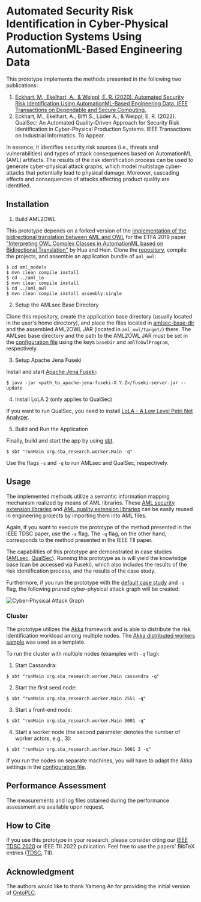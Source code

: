 # Automated Security Risk Identification in Cyber-Physical Production Systems Using AutomationML-Based Engineering Data


This prototype implements the methods presented in the following two publications:

1. [Eckhart, M., Ekelhart, A., & Weippl, E. R. (2020). Automated Security Risk Identification Using AutomationML-Based Engineering Data. IEEE Transactions on Dependable and Secure Computing.](https://doi.org/10.1109/TDSC.2020.3033150)
2. Eckhart, M., Ekelhart, A., Biffl S., Lüder A., & Weippl, E. R. (2022). QualSec: An Automated Quality-Driven Approach for Security Risk Identification in Cyber-Physical Production Systems. IEEE Transactions on Industrial Informatics. To Appear.

In essence, it identifies security risk sources (i.e., threats and vulnerabilities) and types of attack consequences based on AutomationML (AML) artifacts.
The results of the risk identification process can be used to generate cyber-physical attack graphs, which model multistage cyber-attacks that potentially lead to physical damage.
Moreover, cascading effects and consequences of attacks affecting product quality are identified.

## Installation

1. Build AML2OWL

This prototype depends on a forked version of the [implementation of the bidirectional translation between AML and OWL](https://github.com/sbaresearch/ETFA2019) for the ETFA 2019 paper ["Interpreting OWL Complex Classes in AutomationML based on Bidirectional Translation"](https://arxiv.org/abs/1906.04240) by Hua and Hein.
Clone the [repository](https://github.com/sbaresearch/ETFA2019), compile the projects, and assemble an application bundle of `aml_owl`:
```
$ cd aml_models
$ mvn clean compile install
$ cd ../aml_io
$ mvn clean compile install
$ cd ../aml_owl
$ mvn clean compile install assembly:single
```

2. Setup the AMLsec Base Directory

Clone this repository, create the application base directory (usually located in the user's home directory), and place the files located in [amlsec-base-dir](https://github.com/sbaresearch/amlsec/blob/master/amlsec-base-dir) and the assembled AML2OWL JAR (located in `aml_owl/target/`) there.
The AMLsec base directory and the path to the AML2OWL JAR must be set in the [configuration file](https://github.com/sbaresearch/amlsec/blob/master/amlsec/src/main/resources/application.conf) using the keys `baseDir` and `amlToOwlProgram`, respectively.

3. Setup Apache Jena Fuseki

Install and start [Apache Jena Fuseki](https://jena.apache.org/documentation/fuseki2/):
```
$ java -jar <path_to_apache-jena-fuseki-X.Y.Z>/fuseki-server.jar --update
```

4. Install LoLA 2 (only applies to QualSec)

If you want to run QualSec, you need to install [LoLA - A Low Level Petri Net Analyzer](https://theo.informatik.uni-rostock.de/theo-forschung/tools/lola/).

5. Build and Run the Application

Finally, build and start the app by using [sbt](https://www.scala-sbt.org/).
```
$ sbt "runMain org.sba_research.worker.Main -q"
```

Use the flags `-s` and `-q` to run AMLsec and QualSec, respectively.

## Usage

The implemented methods utilize a semantic information mapping mechanism realized by means of AML libraries.
These [AML security extension libraries](https://github.com/sbaresearch/amlsec/tree/master/aml-libs/amlsec) and [AML quality extension libraries](https://github.com/sbaresearch/amlsec/tree/master/aml-libs/amlqual) can be easily reused in engineering projects by importing them into AML files.

Again, if you want to execute the prototype of the method presented in the IEEE TDSC paper, use the `-s` flag.
The `-q` flag, on the other hand, corresponds to the method presented in the IEEE TII paper.

The capabilities of this prototype are demonstrated in case studies ([AMLsec](https://github.com/sbaresearch/amlsec/blob/master/amlsec-base-dir/case-study/CaseStudy_A.aml), [QualSec](https://github.com/sbaresearch/amlsec/blob/master/amlsec-base-dir/quality-case-study/A/CaseStudy_A.aml)).
Running this prototype as is will yield the knowledge base (can be accessed via Fuseki), which also includes the results of the risk identification process, and the results of the case study.

Furthermore, if you run the prototype with the [default case study]((https://github.com/sbaresearch/amlsec/blob/master/amlsec-base-dir/case-study/CaseStudy_A.aml)) and `-s` flag, the following pruned cyber-physical attack graph will be created:

![Cyber-Physical Attack Graph](https://github.com/sbaresearch/amlsec/blob/master/amlsec-base-dir/pruned_ag.svg?sanitize=true)

### Cluster

The prototype utilizes the [Akka](https://akka.io/) framework and is able to distribute the risk identification workload among multiple nodes. The [Akka distributed workers sample](https://github.com/akka/akka-samples/tree/2.6/akka-sample-distributed-workers-scala) was used as a template.

To run the cluster with multiple nodes (examples with `-q` flag):

1. Start Cassandra:
```
$ sbt "runMain org.sba_research.worker.Main cassandra -q"
```

2. Start the first seed node:
```
$ sbt "runMain org.sba_research.worker.Main 2551 -q"
```

3. Start a front-end node:
```
$ sbt "runMain org.sba_research.worker.Main 3001 -q"
```

4. Start a worker node (the second parameter denotes the number of worker actors, e.g., 3):
```
$ sbt "runMain org.sba_research.worker.Main 5001 3 -q"
```

If you run the nodes on separate machines, you will have to adapt the Akka settings in the [configuration file](https://github.com/sbaresearch/amlsec/blob/master/amlsec/src/main/resources/application.conf).

## Performance Assessment

The measurements and log files obtained during the performance assessment are available upon request.

## How to Cite

If you use this prototype in your research, please consider citing our [IEEE TDSC 2020](https://doi.org/10.1109/TDSC.2020.3033150) or IEEE TII 2022 publication. Feel free to use the papers' BibTeX entries ([TDSC](https://github.com/sbaresearch/amlsec/tree/master/bib/Eckhart2022.bib), TII).

## Acknowledgment

The authors would like to thank Yameng An for providing the initial version of [OntoPLC](https://doi.org/10.1109/TII.2020.2997360).